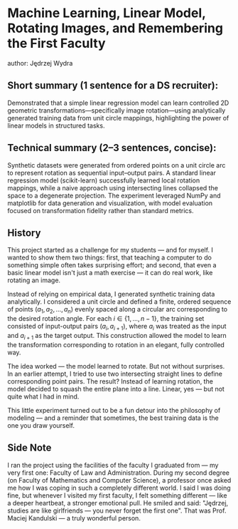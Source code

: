 # Machine Learning, Linear Model, Rotating Images, and Remembering the First Faculty
author: Jędrzej Wydra

## Short summary (1 sentence for a DS recruiter):
Demonstrated that a simple linear regression model can learn controlled 2D geometric transformations—specifically image rotation—using analytically generated training data from unit circle mappings, highlighting the power of linear models in structured tasks.

## Technical summary (2–3 sentences, concise):
Synthetic datasets were generated from ordered points on a unit circle arc to represent rotation as sequential input–output pairs. A standard linear regression model (scikit-learn) successfully learned local rotation mappings, while a naive approach using intersecting lines collapsed the space to a degenerate projection. The experiment leveraged NumPy and matplotlib for data generation and visualization, with model evaluation focused on transformation fidelity rather than standard metrics.

## History
This project started as a challenge for my students — and for myself. I wanted to show them two things: first, that teaching a computer to do something simple often takes surprising effort; and second, that even a basic linear model isn't just a math exercise — it can do real work, like rotating an image.

Instead of relying on empirical data, I generated synthetic training data analytically. I considered a unit circle and defined a finite, ordered sequence of points 
$(a_1, a_2, ..., a_n)$ evenly spaced along a circular arc corresponding to the desired rotation angle. For each  $i \in \lbrace 1, \dots, n-1 \rbrace$, the training set consisted of input-output pairs $(a_i, a_{i+1})$, where $a_i$ was treated as the input and $a_{i+1}$ as the target output. This construction allowed the model to learn the transformation corresponding to rotation in an elegant, fully controlled way.

The idea worked — the model learned to rotate. But not without surprises. In an earlier attempt, I tried to use two intersecting straight lines to define corresponding point pairs. The result? Instead of learning rotation, the model decided to squash the entire plane into a line. Linear, yes — but not quite what I had in mind.

This little experiment turned out to be a fun detour into the philosophy of modeling — and a reminder that sometimes, the best training data is the one you draw yourself.

## Side Note
I ran the project using the facilities of the faculty I graduated from — my very first one: Faculty of Law and Administration. During my second degree (on Faculty of Mathematics and Computer Science), a professor once asked me how I was coping in such a completely different world. I said I was doing fine, but whenever I visited my first faculty, I felt something different — like a deeper heartbeat, a stronger emotional pull. He smiled and said:
"Jędrzej, studies are like girlfriends — you never forget the first one". That was Prof. Maciej Kandulski — a truly wonderful person.
